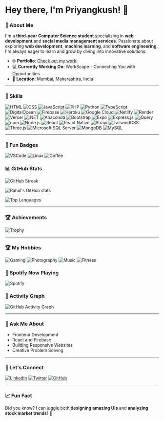 # Hey there, I'm Priyangkush! 👋

### 🌟 About Me
I'm a **third-year Computer Science student** specializing in **web development** and **social media management services**. Passionate about exploring **web development**, **machine learning**, and **software engineering**, I'm always eager to learn and grow by diving into innovative solutions.

- 🌐 **Portfolio**: [Check out my work!](https://rahuld05.github.io/portfolio)
- 💻 **Currently Working On**: WorkScape - Connecting You with Opportunities
- 📍 **Location**: Mumbai, Maharashtra, India

---

### 🚀 Skills
![HTML](https://img.shields.io/badge/HTML5-E34F26?style=for-the-badge&logo=html5&logoColor=white)
![CSS](https://img.shields.io/badge/CSS3-1572B6?style=for-the-badge&logo=css3&logoColor=white)
![JavaScript](https://img.shields.io/badge/JavaScript-F7DF1E?style=for-the-badge&logo=javascript&logoColor=black)
![PHP](https://img.shields.io/badge/PHP-777BB4?style=for-the-badge&logo=php&logoColor=white)
![Python](https://img.shields.io/badge/Python-3776AB?style=for-the-badge&logo=python&logoColor=white)
![TypeScript](https://img.shields.io/badge/TypeScript-007ACC?style=for-the-badge&logo=typescript&logoColor=white)
![DigitalOcean](https://img.shields.io/badge/DigitalOcean-0080FF?style=for-the-badge&logo=digitalocean&logoColor=white)
![Firebase](https://img.shields.io/badge/Firebase-FFCA28?style=for-the-badge&logo=firebase&logoColor=black)
![Heroku](https://img.shields.io/badge/Heroku-430098?style=for-the-badge&logo=heroku&logoColor=white)
![Google Cloud](https://img.shields.io/badge/Google_Cloud-4285F4?style=for-the-badge&logo=googlecloud&logoColor=white)
![Netlify](https://img.shields.io/badge/Netlify-00C7B7?style=for-the-badge&logo=netlify&logoColor=white)
![Render](https://img.shields.io/badge/Render-46E3B7?style=for-the-badge&logo=render&logoColor=white)
![Vercel](https://img.shields.io/badge/Vercel-000000?style=for-the-badge&logo=vercel&logoColor=white)
![.NET](https://img.shields.io/badge/.NET-512BD4?style=for-the-badge&logo=dotnet&logoColor=white)
![Anaconda](https://img.shields.io/badge/Anaconda-44A833?style=for-the-badge&logo=anaconda&logoColor=white)
![Bootstrap](https://img.shields.io/badge/Bootstrap-7952B3?style=for-the-badge&logo=bootstrap&logoColor=white)
![Expo](https://img.shields.io/badge/Expo-000020?style=for-the-badge&logo=expo&logoColor=white)
![Express.js](https://img.shields.io/badge/Express.js-404D59?style=for-the-badge&logo=express&logoColor=white)
![jQuery](https://img.shields.io/badge/jQuery-0769AD?style=for-the-badge&logo=jquery&logoColor=white)
![npm](https://img.shields.io/badge/npm-CB3837?style=for-the-badge&logo=npm&logoColor=white)
![Node.js](https://img.shields.io/badge/Node.js-339933?style=for-the-badge&logo=nodedotjs&logoColor=white)
![React](https://img.shields.io/badge/React-20232A?style=for-the-badge&logo=react&logoColor=61DAFB)
![React Native](https://img.shields.io/badge/React_Native-20232A?style=for-the-badge&logo=react&logoColor=61DAFB)
![Strapi](https://img.shields.io/badge/Strapi-2E7EEA?style=for-the-badge&logo=strapi&logoColor=white)
![TailwindCSS](https://img.shields.io/badge/TailwindCSS-06B6D4?style=for-the-badge&logo=tailwindcss&logoColor=white)
![Three.js](https://img.shields.io/badge/Three.js-000000?style=for-the-badge&logo=three.js&logoColor=white)
![Microsoft SQL Server](https://img.shields.io/badge/Microsoft_SQL_Server-CC2927?style=for-the-badge&logo=microsoftsqlserver&logoColor=white)
![MongoDB](https://img.shields.io/badge/MongoDB-47A248?style=for-the-badge&logo=mongodb&logoColor=white)
![MySQL](https://img.shields.io/badge/MySQL-4479A1?style=for-the-badge&logo=mysql&logoColor=white)

---

### 🌟 Fun Badges
![VSCode](https://img.shields.io/badge/Editor-VSCode-blue?style=for-the-badge&logo=visualstudiocode&logoColor=white)
![Linux](https://img.shields.io/badge/OS-Linux-FCC624?style=for-the-badge&logo=linux&logoColor=black)
![Coffee](https://img.shields.io/badge/Fueled_By-Coffee-FFDD00?style=for-the-badge&logo=buymeacoffee&logoColor=black)


### 📊 GitHub Stats
![GitHub Streak](https://github-readme-streak-stats.herokuapp.com/?user=RahulD05&theme=dark)

![Rahul's GitHub stats](https://github-readme-stats.vercel.app/api?username=RahulD05&show_icons=true&theme=radical)

![Top Languages](https://github-readme-stats.vercel.app/api/top-langs/?username=RahulD05&layout=compact&theme=radical)



---

### 🏆 Achievements
![Trophy](https://github-profile-trophy.vercel.app/?username=RahulD05&theme=onedark&row=1&column=6)

---

### 🏆 My Hobbies
![Gaming](https://img.shields.io/badge/Gaming-🎮-purple?style=for-the-badge)
![Photography](https://img.shields.io/badge/Photography-📷-blue?style=for-the-badge)
![Music](https://img.shields.io/badge/Music-🎧-green?style=for-the-badge)
![Fitness](https://img.shields.io/badge/Fitness-🏋️‍♂️-red?style=for-the-badge)






### 🎵 Spotify Now Playing
![Spotify](https://novatorem.vercel.app/api/spotify)



### 🌟 Activity Graph
![GitHub Activity Graph](https://github-readme-activity-graph.vercel.app/graph?username=RahulD05&theme=react-dark)

---



### 🎯 Ask Me About
- Frontend Development
- React and Firebase
- Building Responsive Websites
- Creative Problem Solving

---

### 💬 Let's Connect
[![LinkedIn](https://img.shields.io/badge/LinkedIn-%230077B5.svg?style=for-the-badge&logo=linkedin&logoColor=white)](https://linkedin.com/in/rahuld05)
[![Twitter](https://img.shields.io/badge/Twitter-%231DA1F2.svg?style=for-the-badge&logo=twitter&logoColor=white)](https://twitter.com/rahuld05)
[![GitHub](https://img.shields.io/badge/GitHub-%2312100E.svg?style=for-the-badge&logo=github&logoColor=white)](https://github.com/RahulD05)

---

### 📈 Fun Fact
Did you know? I can juggle both **designing amazing UIs** and **analyzing stock market trends**! 🚀
